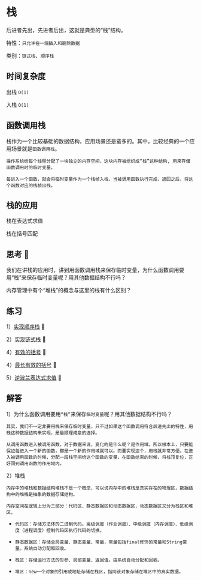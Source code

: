 # 栈

后进者先出，先进者后出，这就是典型的“栈”结构。

特性：`只允许在一端插入和删除数据`

类别：`链式栈`、`顺序栈`


## 时间复杂度

出栈  `O(1)`

入栈  `O(1)`


## 函数调用栈

栈作为一个比较基础的数据结构，应用场景还是蛮多的。其中，比较经典的一个应用场景就是`函数调用栈`。

`操作系统给每个线程分配了一块独立的内存空间，这块内存被组织成“栈”这种结构, 用来存储函数调用时的临时变量。`

`每进入一个函数，就会将临时变量作为一个栈帧入栈，当被调用函数执行完成，返回之后，将这个函数对应的栈帧出栈。`


## 栈的应用

栈在表达式求值

栈在括号匹配

## 思考 🤔

我们在讲栈的应用时，讲到用函数调用栈来保存临时变量，为什么函数调用要用“栈”来保存临时变量呢？用其他数据结构不行吗？

内存管理中有个“堆栈”的概念与这里的栈有什么区别？

## 练习

1）[实现顺序栈]() :apple:

2）[实现链式栈]() :apple:

4）[有效的括号](https://github.com/lzle/leetcode/tree/master/note/20) :green_apple:

4）[最长有效的括号](https://github.com/lzle/leetcode/tree/master/note/206) :apple:

5）[逆波兰表达式求值](https://github.com/lzle/leetcode/tree/master/note/150) :lemon:

## 解答

1）为什么函数调用要用`“栈”`来保存`临时变量`呢？用其他数据结构不行吗？

`其实，我们不一定非要用栈来保存临时变量，只不过如果这个函数调用符合后进先出的特性，用栈这种数据结构来实现，是最顺理成章的选择。`

`从调用函数进入被调用函数，对于数据来说，变化的是什么呢？是作用域。所以根本上，只要能保证每进入一个新的函数，都是一个新的作用域就可以。而要实现这个，用栈就非常方便。在进入被调用函数的时候，分配一段栈空间给这个函数的变量，在函数结束的时候，将栈顶复位，正好回到调用函数的作用域内。`


2）堆栈

`内存中的堆栈和数据结构堆栈不是一个概念，可以说内存中的堆栈是真实存在的物理区，数据结构中的堆栈是抽象的数据存储结构。`
 
`内存空间在逻辑上分为三部分：代码区、静态数据区和动态数据区，动态数据区又分为栈区和堆区。`
 
* `代码区：存储方法体的二进制代码。高级调度（作业调度）、中级调度（内存调度）、低级调度（进程调度）控制代码区执行代码的切换。`
 
* `静态数据区：存储全局变量、静态变量、常量，常量包括final修饰的常量和String常量。系统自动分配和回收。`
 
* `栈区：存储运行方法的形参、局部变量、返回值。由系统自动分配和回收。`
 
* `堆区：new一个对象的引用或地址存储在栈区，指向该对象存储在堆区中的真实数据。`
